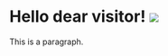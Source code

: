 <!DOCTYPE html>
<html>

<body>

<h1>Hello dear visitor!
<img src = "https://media.tenor.com/evivBXZwCggAAAAC/hola-hi.gif"/>
</h1>

<p>This is a paragraph.</p>

</body>
</html>
